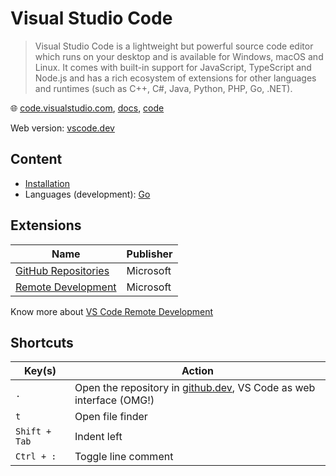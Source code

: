 # Visual Studio Code

> Visual Studio Code is a lightweight but powerful source code editor which runs on your desktop and is available for Windows, macOS and Linux.
> It comes with built-in support for JavaScript, TypeScript and Node.js and has a rich ecosystem of extensions for other languages and runtimes (such as C++, C#, Java, Python, PHP, Go, .NET).

🌐 [code.visualstudio.com](https://code.visualstudio.com/), [docs](https://code.visualstudio.com/docs), [code](https://github.com/microsoft/vscode)

Web version: [vscode.dev](https://vscode.dev/)

## Content

* [Installation](vscode-installation.md)
* Languages (development): [Go](vscode-go.md)

## Extensions

Name                                                                                                                   | Publisher
-----------------------------------------------------------------------------------------------------------------------|----------
[GitHub Repositories](https://marketplace.visualstudio.com/items?itemName=github.remotehub)                            | Microsoft
[Remote Development](https://marketplace.visualstudio.com/items?itemName=ms-vscode-remote.vscode-remote-extensionpack) | Microsoft

Know more about [VS Code Remote Development](https://code.visualstudio.com/docs/remote/remote-overview)

## Shortcuts

Key(s)        | Action
--------------|------------------------------------------------------------------------------------------
`.`           | Open the repository in [github.dev](https://github.dev/), VS Code as web interface (OMG!)
`t`           | Open file finder
`Shift + Tab` | Indent left
`Ctrl + :`    | Toggle line comment
